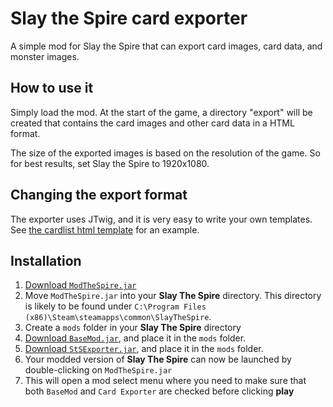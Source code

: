 # Slay the Spire card exporter

A simple mod for Slay the Spire that can export card images, card data, and monster images.

## How to use it

Simply load the mod.
At the start of the game, a directory "export" will be created that contains the card images and other card data in a HTML format.

The size of the exported images is based on the resolution of the game. So for best results, set Slay the Spire to 1920x1080.

## Changing the export format

The exporter uses JTwig, and it is very easy to write your own templates. See [the cardlist html template](src/main/resources/templates/cardlist.html.twig) for an example.

## Installation ##
1. [Download `ModTheSpire.jar`](https://github.com/kiooeht/ModTheSpire/releases)
2. Move `ModTheSpire.jar` into your **Slay The Spire** directory. This directory is likely to be found under `C:\Program Files (x86)\Steam\steamapps\common\SlayTheSpire`.
3. Create a `mods` folder in your **Slay The Spire** directory
4. [Download `BaseMod.jar`](https://github.com/daviscook477/BaseMod/releases), and place it in the `mods` folder.
5. [Download `StSExporter.jar`](https://github.com/twanvl/sts-exporter/releases), and place it in the `mods` folder.
6. Your modded version of **Slay The Spire** can now be launched by double-clicking on `ModTheSpire.jar`
7. This will open a mod select menu where you need to make sure that both `BaseMod` and `Card Exporter` are checked before clicking **play**

